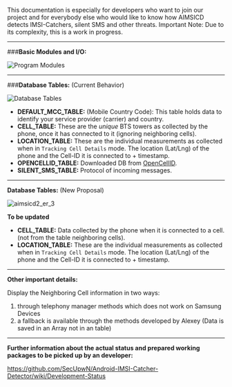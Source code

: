 This documentation is especially for developers who want to join our project and for everybody else who would like to know how AIMSICD detects IMSI-Catchers, silent SMS and other threats. Important Note: Due to its complexity, this is a work in progress.

***

###**Basic Modules and I/O:**

![Program Modules](https://github.com/SecUpwN/Android-IMSI-Catcher-Detector/blob/master/DOCUMENTATION/Program_Modules.png)

---

###**Database Tables:** (Current Behavior)

![Database Tables](https://github.com/SecUpwN/Android-IMSI-Catcher-Detector/blob/master/DOCUMENTATION/aimsicd_myCellInfo_ER_2.png)
* **DEFAULT_MCC_TABLE:** (Mobile Country Code): This table holds data to identify your service provider (carrier) and country.
* **CELL_TABLE:** These are the *unique* BTS towers as collected by the phone, once it has connected to it (ignoring neighboring cells).
* **LOCATION_TABLE:** These are the individual measurements as collected when in `Tracking Cell Details` mode. The location (Lat/Lng) of the phone and the Cell-ID it is connected to + timestamp.
* **OPENCELLID_TABLE:** Downloaded DB from [OpenCellID](http://opencellid.org/).
* **SILENT_SMS_TABLE:** Protocol of incoming messages.

---

**Database Tables:** (New Proposal)

![aimsicd2_er_3](https://cloud.githubusercontent.com/assets/194392/5464876/13483c7e-8597-11e4-8294-c0ab739e1f7a.png)


**To be updated** 

* **CELL_TABLE:** Data collected by the phone when it is connected to a cell. (not from the table neighboring cells).
* **LOCATION_TABLE:** These are the individual measurements as collected when in `Tracking Cell Details` mode. The location (Lat/Lng) of the phone and the Cell-ID it is connected to + timestamp.

***

**Other important details:** 

Display the Neighboring Cell information in two ways:
1. through telephony manager methods which does not work on Samsung Devices
2. a fallback is available through the methods developed by Alexey
(Data is saved in an Array not in an table)

***

**Further information about the actual status and prepared working packages to be picked up by an developer:**

https://github.com/SecUpwN/Android-IMSI-Catcher-Detector/wiki/Development-Status
